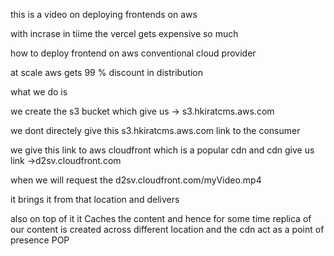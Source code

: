 this is a video on deploying frontends on aws



with incrase in tiime the vercel gets expensive so much 

how to deploy frontend on aws conventional cloud provider 

at scale aws gets 99 % discount in distribution 



what we do is

we create the s3 bucket which give us -> s3.hkiratcms.aws.com


we dont directely give this s3.hkiratcms.aws.com link to the consumer



we give this link to aws cloudfront which is a popular cdn and cdn give us link ->d2sv.cloudfront.com


when we will request the d2sv.cloudfront.com/myVideo.mp4


it brings it from that location and delivers

also on top of it it Caches the content and hence for some time replica of our content is created across different location and the cdn act as a point of presence POP



